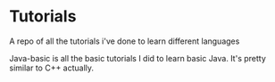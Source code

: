 # Tutorials
A repo of all the tutorials i've done to learn different languages

Java-basic is all the basic tutorials I did to learn basic Java.  It's pretty similar to C++ actually.
